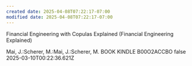```yaml
---
created date: 2025-04-08T07:22:17-07:00
modified date: 2025-04-08T07:22:17-07:00
---
```

Financial Engineering with Copulas Explained (Financial Engineering Explained)

Mai, J.:Scherer, M.:Mai, J.:Scherer, M.
BOOK
KINDLE
B00O2ACCBO
false
2025-03-10T00:22:36.621Z

